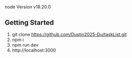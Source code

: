 ##
node Version v18.20.0

## Getting Started
1. git clone https://github.com/Dustin2025-Du/taskList.git
2. npm i
3. npm run dev
4. http://localhost:3000




